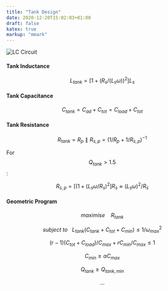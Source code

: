 ```yaml
---
title: "Tank Design"
date: 2020-12-20T15:02:03+01:00
draft: false
katex: true
markup: "mmark"
---
```


![LC Circuit](../tankdesign_lc.png)



#### Tank Inductance

$$ L_{tank} = \left[ 1 + {(R_s / (L_s \omega))}^2 \right] L_s $$


#### Tank Capacitance

$$ C_{tank} = C_{ad} + C_{tot} = C_{load} + C_{tot} $$


#### Tank Resistance

$$ R_{tank} = R_p \parallel R_{s,p} = {(1/R_p + 1/R_{s,p} )}^{-1} $$

For $$ Q_{tank} > 1.5 $$:

$$ R_{s,p} = \left[ (1 + {(L_s \omega / R_s)}^2  \right] R_s \approx {(L_s \omega)}^2 / R_s $$


#### Geometric Program

$$ maximise ~~~~ R_{tank} $$

$$ subject~to ~~~ L_{tank} ( C_{tank} + C_{tot} + C_{min} ) \leq  1/\omega^2_{max}$$

$$ (r-1)(C_{tot} + C_{load})/C_{max} + r C_{min} / C_{max} \leq 1 $$

$$ C_{min} \geq  \alpha C_{max} $$

$$ Q_{tank} \geq  Q_{tank,min} $$

$$ ... $$